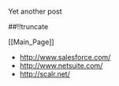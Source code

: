 Yet another post

[meta:author]: <> (Jonas Colmsjo)
[meta:title]: <> (Gc-website-design.md)
[meta:date]: <> (2012-01-01)
[meta:nested:key]: <> (Metadata value)

##!!truncate


[[Main_Page]]


* http://www.salesforce.com/
* http://www.netsuite.com/
* http://scalr.net/
